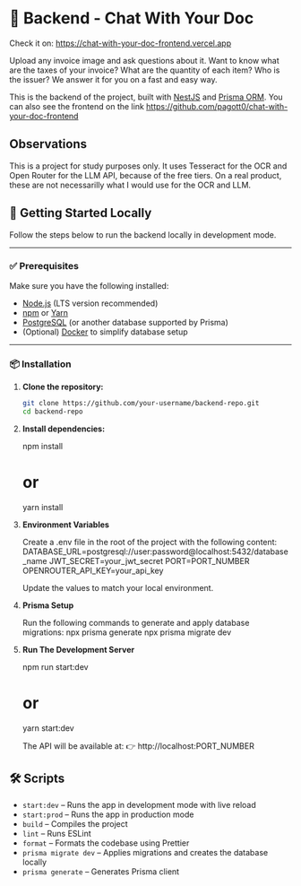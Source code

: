 # 🧠 Backend - Chat With Your Doc

Check it on: https://chat-with-your-doc-frontend.vercel.app

Upload any invoice image and ask questions about it. Want to know what are the taxes of your invoice? What are the quantity of each item? Who is the issuer? We answer it for you on a fast and easy way.

This is the backend of the project, built with [NestJS](https://nestjs.com/) and [Prisma ORM](https://www.prisma.io/).
You can also see the frontend on the link https://github.com/pagott0/chat-with-your-doc-frontend

## Observations

This is a project for study purposes only.
It uses Tesseract for the OCR and Open Router for the LLM API, because of the free tiers.
On a real product, these are not necessarilly what I would use for the OCR and LLM.

## 🚀 Getting Started Locally

Follow the steps below to run the backend locally in development mode.

---

### ✅ Prerequisites

Make sure you have the following installed:

- [Node.js](https://nodejs.org/) (LTS version recommended)
- [npm](https://www.npmjs.com/) or [Yarn](https://yarnpkg.com/)
- [PostgreSQL](https://www.postgresql.org/) (or another database supported by Prisma)
- (Optional) [Docker](https://www.docker.com/) to simplify database setup

---

### 📦 Installation

1. **Clone the repository:**

   ```bash
   git clone https://github.com/your-username/backend-repo.git
   cd backend-repo

2. **Install dependencies:**

    npm install
    # or
    yarn install

3. **Environment Variables**
   
    Create a .env file in the root of the project with the following content:
      DATABASE_URL=postgresql://user:password@localhost:5432/database_name
      JWT_SECRET=your_jwt_secret
      PORT=PORT_NUMBER
      OPENROUTER_API_KEY=your_api_key

    Update the values to match your local environment.

4. **Prisma Setup**

    Run the following commands to generate and apply database migrations:
      npx prisma generate
      npx prisma migrate dev

5. **Run The Development Server**

    npm run start:dev
    # or
    yarn start:dev

    The API will be available at:
    👉 http://localhost:PORT_NUMBER

## 🛠️ Scripts

- `start:dev` – Runs the app in development mode with live reload  
- `start:prod` – Runs the app in production mode  
- `build` – Compiles the project  
- `lint` – Runs ESLint  
- `format` – Formats the codebase using Prettier  
- `prisma migrate dev` – Applies migrations and creates the database locally  
- `prisma generate` – Generates Prisma client
